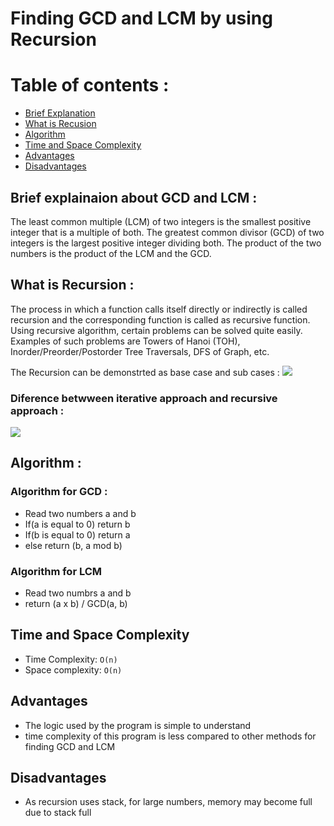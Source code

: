 # Finding GCD and LCM by using Recursion
# Table of contents :
- [Brief Explanation](#brief-explaination-about-gcd-and-lcm)
- [What is Recusion](#what-is-recursion)
- [Algorithm](#algorithm)
- [Time and Space Complexity](#time-and-space-complexity)
- [Advantages](#advantages)
- [Disadvantages](#disadvantages)


## Brief explainaion about GCD and LCM :
The least common multiple (LCM) of two integers is the smallest positive integer that is a multiple of both. The greatest common divisor (GCD) of two integers is the largest positive integer dividing both. The product of the two numbers is the product of the LCM and the GCD.

## What is Recursion : 
The process in which a function calls itself directly or indirectly is called recursion and the corresponding function is called as recursive function. Using recursive algorithm, certain problems can be solved quite easily. Examples of such problems are Towers of Hanoi (TOH), Inorder/Preorder/Postorder Tree Traversals, DFS of Graph, etc.

The Recursion can be demonstrted as base case and sub cases :
![](https://files.realpython.com/media/Thinking-Recursively-in-Python_Watermarked.1825397c00ea.jpg)

### Diference betwween iterative approach and recursive approach :
![](https://cdn-media-1.freecodecamp.org/images/1*QrQ5uFKIhK3jQSFYeRBIRg.png)

## Algorithm :
### Algorithm for GCD :

- Read two numbers a and b
- If(a is equal to 0) return b
- If(b is equal to 0) return a
- else return (b, a mod b)

### Algorithm for LCM

- Read two numbrs a and b
- return (a x b) / GCD(a, b)

## Time and Space Complexity
- Time Complexity: `O(n)`
- Space complexity: `O(n)`

## Advantages
 - The logic used by the program is simple to understand
 - time complexity of this program is less compared to other methods for finding GCD and LCM

 ## Disadvantages
 - As recursion uses stack, for large numbers, memory may become full due to stack full

